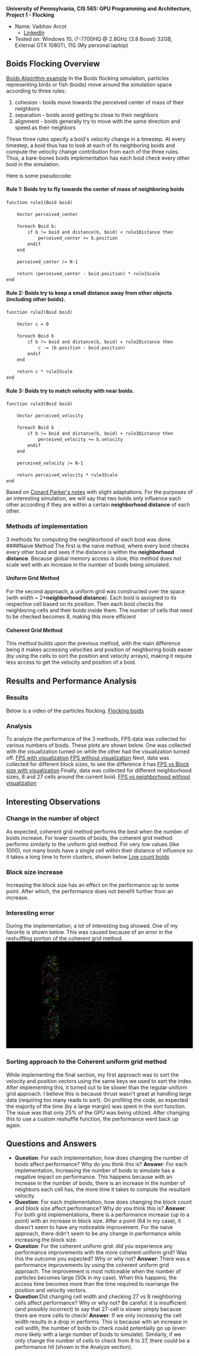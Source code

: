 **University of Pennsylvania, CIS 565: GPU Programming and Architecture,
Project 1 - Flocking**

* Name: Vaibhav Arcot
  *  [LinkedIn](https://www.linkedin.com/in/vaibhav-arcot-129829167/)
* Tested on: Windows 10, i7-7700HQ @ 2.8GHz (3.8 Boost) 32GB, External GTX 1080Ti, 11G (My personal laptop)

## Boids Flocking Overview
[Boids Algorithm example](images/med_obj_count.gif)
In the Boids flocking simulation, particles representing birds or fish
(boids) move around the simulation space according to three rules:

1. cohesion - boids move towards the perceived center of mass of their neighbors
2. separation - boids avoid getting to close to their neighbors
3. alignment - boids generally try to move with the same direction and speed as
their neighbors

These three rules specify a boid's velocity change in a timestep.
At every timestep, a boid thus has to look at each of its neighboring boids
and compute the velocity change contribution from each of the three rules.
Thus, a bare-bones boids implementation has each boid check every other boid in
the simulation.

Here is some pseudocode:

#### Rule 1: Boids try to fly towards the center of mass of neighboring boids

```
function rule1(Boid boid)

    Vector perceived_center

    foreach Boid b:
        if b != boid and distance(b, boid) < rule1Distance then
            perceived_center += b.position
        endif
    end

    perceived_center /= N-1

    return (perceived_center - boid.position) * rule1Scale
end
```

#### Rule 2: Boids try to keep a small distance away from other objects (including other boids).

```
function rule2(Boid boid)

    Vector c = 0

    foreach Boid b
        if b != boid and distance(b, boid) < rule2Distance then
            c -= (b.position - boid.position)
        endif
    end

    return c * rule2Scale
end
```

#### Rule 3: Boids try to match velocity with near boids.

```
function rule3(Boid boid)

    Vector perceived_velocity

    foreach Boid b
        if b != boid and distance(b, boid) < rule3Distance then
            perceived_velocity += b.velocity
        endif
    end

    perceived_velocity /= N-1

    return perceived_velocity * rule3Scale
end
```
Based on [Conard Parker's notes](http://www.vergenet.net/~conrad/boids/pseudocode.html) with slight adaptations. For the purposes of an interesting simulation,
we will say that two boids only influence each other according if they are
within a certain **neighborhood distance** of each other.
### Methods of implementation
3 methods for computing the neighborhood of each boid was done. 
####Naive Method 
The first is the naive method, where every boid checks every other boid and sees if the distance is within the **neighborhood distance**. Because global memory access is slow, this method does not scale well with an increase in the number of boids being simulated.
#### Uniform Grid Method
For the second approach, a uniform grid was constructed over the space (with width = 2\***neighborhood distance**). Each boid is assigned to its respective cell based on its position. Then each boid checks the neighboring cells and their boids inside them. The number of cells that need to be checked becomes 8, making this more efficient
#### Coherent Grid Method
This method builds upon the previous method, with the main difference being it makes accessing velocities and position of neighboring boids easier (by using the cells to sort the position and velocity arrays), making it require less access to get the velocity and position of a boid.
## Results and Performance Analysis
### Results
Below is a video of the particles flocking.
[Flocking boids](images/med_obj_count_v2.gif)
### Analysis
To analyze the performance of the 3 methods, FPS data was collected for various numbers of boids. These plots are shown below. One was collected with the visualization turned on while the other had the visualization turned off.
[FPS with visualization](images/plots/with_viz.png)
[FPS without visualization](images/plots/without_viz.png)
Next, data was collected for different block sizes, to see the difference it has
[FPS vs Block size with visualization](images/plots/block_size_with_viz.png)
Finally, data was collected for different neighborhood sizes, 8 and 27 cells around the current boid.
[FPS vs neighborhood without visualization](images/plots/neighbors_without_viz.png)
## Interesting Observations
### Change in the number of object
As expected, coherent grid method performs the best when the number of boids increase. For lower counts of boids, the coherent grid method performs similarly to the uniform grid method. For very low values (like 1000), not many boids have a single cell within their distance of influence so it takes a long time to form clusters, shown below
[Low count boids](images/low_obj_count.gif)
### Block size increase 
Increasing the block size has an effect on the performance up to some point. After which, the performance does not benefit further from an increase.
### Interesting error
During the implementation, a lot of interesting bug showed. One of my favorite is shown below. This was caused because of an error in the reshuffling portion of the coherent grid method.
![Fail](images/spinning_circles.gif)
### Sorting approach to the Coherent uniform grid method
While implementing the final section, my first approach was to sort the velocity and position vectors using the same keys we used to sort the index. After implementing this, it turned out to be slower than the regular uniform grid approach. I believe this is because thrust wasn't great at handling large data (requiring too many reads to sort). On profiling the code, as expected the majority of the time (by a large margin) was spent in the sort function. The issue was that only 25% of the GPU was being utilized. After changing this to use a custom reshuffle function, the performance went back up again.
## Questions and Answers
* **Question**: For each implementation, how does changing the number of boids affect performance? Why do you think this is?
**Answer**: For each implementation, Increasing the number of boids to simulate has a negative impact on performance. This happens because with an increase in the number of boids, there is an increase in the number of neighbors each cell has, the more time it takes to compute the resultant velocity.
* **Question**: For each implementation, how does changing the block count and block size affect performance? Why do you think this is?
**Answer**: For both grid implementations, there is a performance increase (up to a point) with an increase in block size. After a point (64 in my case), it doesn't seem to have any noticeable improvement. For the naive approach, there didn't seem to be any change in performance while increasing the block size.
* **Question**: For the coherent uniform grid: did you experience any performance improvements with the more coherent uniform grid? Was this the outcome you expected? Why or why not?
**Answer**: There was a performance improvements by using the coherent uniform grid approach. The improvement is most noticeable when the number of particles becomes large (50k in my case). When this happens, the access time becomes more than the time required to rearrange the position and velocity vectors.
* **Question**:Did changing cell width and checking 27 vs 8 neighboring cells affect performance? Why or why not? Be careful: it is insufficient (and possibly incorrect) to say that 27-cell is slower simply because there are more cells to check!
**Answer**: If we only increasing the cell width results in a drop in performs. This is because with an increase in cell width, the number of boids to check could potentially go up (even more likely with a large number of boids to simulate). Similarly, if we only change the number of cells to check from 8 to 27, there could be a performance hit (shown in the Analyze section).

